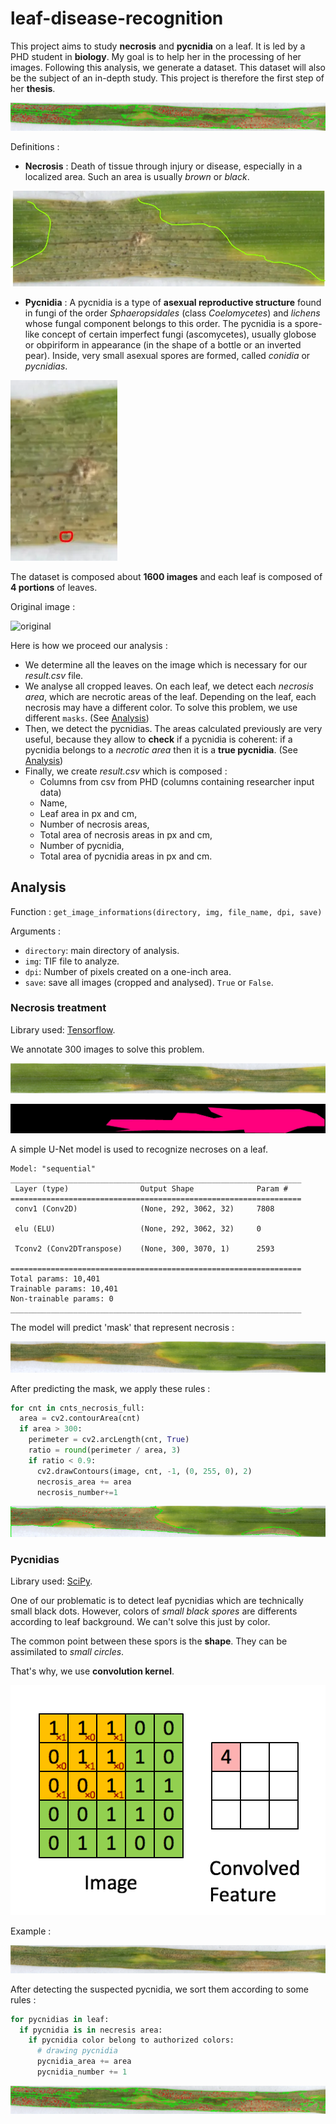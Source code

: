 # leaf-disease-recognition

This project aims to study **necrosis** and **pycnidia** on a leaf. It is led by a PHD student in **biology**. My goal is to help her in the processing of her images.
Following this analysis, we generate a dataset. This dataset will also be the subject of an in-depth study. This project is therefore the first step of her **thesis**.

![With pycnidias](Report/pycnidias_drawn.webp)

Definitions : 
* **Necrosis** : Death of tissue through injury or disease, especially in a localized area. Such an area is usually *brown* or *black*.

![hand pycnidias](Report/hand_necrosis.webp)

* **Pycnidia** : A pycnidia is a type of **asexual reproductive structure** found in fungi of the order *Sphaeropsidales* (class *Coelomycetes*) and *lichens* whose fungal component belongs to this order. The pycnidia is a spore-like concept of certain imperfect fungi (ascomycetes), usually globose or obpiriform in appearance (in the shape of a bottle or an inverted pear). Inside, very small asexual spores are formed, called *conidia* or *pycnidias*.

![hand pycnidias](Report/hand_pycnidia.webp)

The dataset is composed about **1600 images** and each leaf is composed of **4 portions** of leaves.

Original image : 

![original](Report/Ber_Bob_2_Bob_2.jpg)

Here is how we proceed our analysis : 
- We determine all the leaves on the image which is necessary for our *result.csv* file.
- We analyse all cropped leaves. On each leaf, we detect each *necrosis area*, which are necrotic areas of the leaf. Depending on the leaf, each necrosis may have a different color. To solve this problem, we use different `masks`. (See [Analysis](#Analysis))
- Then, we detect the pycnidias. The areas calculated previously are very useful, because they allow to **check** if a pycnidia is coherent: if a pycnidia belongs to a *necrotic area* then it is a **true pycnidia**. (See [Analysis](#Analysis))
- Finally, we create *result.csv* which is composed : 
    * Columns from csv from PHD (columns containing researcher input data)
    * Name,
    * Leaf area in px and cm,
    * Number of necrosis areas,
    * Total area of necrosis areas in px and cm,
    * Number of pycnidia,
    * Total area of pycnidia areas in px and cm.

## Analysis

Function : `get_image_informations(directory, img, file_name, dpi, save)`

Arguments : 
- `directory`: main directory of analysis.
- `img`: TIF file to analyze.
- `dpi`: Number of pixels created on a one-inch area.
- `save`: save all images (cropped and analysed). `True` or `False`. 

### Necrosis treatment

Library used: [Tensorflow](https://www.tensorflow.org/).

We annotate 300 images to solve this problem. 

![img_vierge](Report/img_vierge.webp)

![img_annotated](Report/img_annotated.webp)


A simple U-Net model is used to recognize necroses on a leaf.

```
Model: "sequential"
_________________________________________________________________
 Layer (type)                Output Shape              Param #   
=================================================================
 conv1 (Conv2D)              (None, 292, 3062, 32)     7808      
                                                                 
 elu (ELU)                   (None, 292, 3062, 32)     0         
                                                                 
 Tconv2 (Conv2DTranspose)    (None, 300, 3070, 1)      2593      
                                                                 
=================================================================
Total params: 10,401
Trainable params: 10,401
Non-trainable params: 0
_________________________________________________________________

```

The model will predict 'mask' that represent necrosis : 

![img_vierge](Report/leaf_in.webp)

After predicting the mask, we apply these rules :
```py
for cnt in cnts_necrosis_full:
  area = cv2.contourArea(cnt)
  if area > 300:
    perimeter = cv2.arcLength(cnt, True)
    ratio = round(perimeter / area, 3)
    if ratio < 0.9:
      cv2.drawContours(image, cnt, -1, (0, 255, 0), 2)
      necrosis_area += area
      necrosis_number+=1
```

![img_vierge](Report/leaf_out.webp)

### Pycnidias 

Library used: [SciPy](https://scipy.org/).

One of our problematic is to detect leaf pycnidias which are technically small black dots. However, colors of *small black spores* are differents according to leaf background. We can't solve this just by color. 

The common point between these spors is the **shape**. They can be assimilated to *small circles*.

That's why, we use **convolution kernel**.

![Convolution](Report/convolution.gif)

Example : 

![Without pycnidias](Report/without_pycnidias_drawn.webp)

After detecting the suspected pycnidia, we sort them according to some rules : 
```py
for pycnidias in leaf:
  if pycnidia is in necresis area: 
    if pycnidia color belong to authorized colors:
      # drawing pycnidia
      pycnidia_area += area
      pycnidia_number += 1
```

![With pycnidias](Report/pycnidias_drawn.webp)